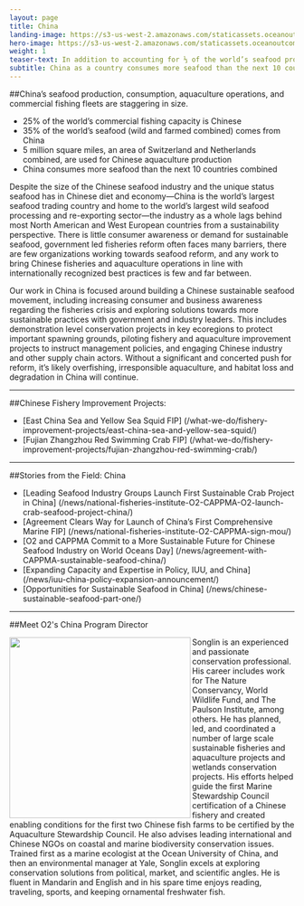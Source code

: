 ```yaml
---
layout: page
title: China
landing-image: https://s3-us-west-2.amazonaws.com/staticassets.oceanoutcomes.org/rollover+images/chinese-fisheries-hover.jpg
hero-image: https://s3-us-west-2.amazonaws.com/staticassets.oceanoutcomes.org/hero+photos/chinesefisherieshero.jpg
weight: 1
teaser-text: In addition to accounting for ⅓ of the world’s seafood production, China as a country consumes more seafood than the next 10 countries combined. Ensuring sustainable Chinese fisheries and aquaculture at this scale will be no easy task. 
subtitle: China as a country consumes more seafood than the next 10 countries combined.
---
```


##China’s seafood production, consumption, aquaculture operations, and commercial fishing fleets are staggering in size.

* 25% of the world’s commercial fishing capacity is Chinese
* 35% of the world’s seafood (wild and farmed combined) comes from China
* 5 million square miles, an area of Switzerland and Netherlands combined, are used for Chinese aquaculture production
* China consumes more seafood than the next 10 countries combined

Despite the size of the Chinese seafood industry and the unique status seafood has in Chinese diet and economy—China is the world’s largest seafood trading country and home to the world’s largest wild seafood processing and re-exporting sector—the industry as a whole lags behind most North American and West European countries from a sustainability perspective. There is little consumer awareness or demand for sustainable seafood, government led fisheries reform often faces many barriers, there are few organizations working towards seafood reform, and any work to bring Chinese fisheries and aquaculture operations in line with internationally recognized best practices is few and far between. 

Our work in China is focused around building a Chinese sustainable seafood movement, including increasing consumer and business awareness regarding the fisheries crisis and exploring solutions towards more sustainable practices with government and industry leaders. This includes demonstration level conservation projects in key ecoregions to protect important spawning grounds, piloting fishery and aquaculture improvement projects to instruct management policies, and engaging Chinese industry and other supply chain actors. Without a significant and concerted push for reform, it’s likely overfishing, irresponsible aquaculture, and habitat loss and degradation in China will continue.

---
##Chinese Fishery Improvement Projects:

* [East China Sea and Yellow Sea Squid FIP] (/what-we-do/fishery-improvement-projects/east-china-sea-and-yellow-sea-squid/)
* [Fujian Zhangzhou Red Swimming Crab FIP] (/what-we-do/fishery-improvement-projects/fujian-zhangzhou-red-swimming-crab/)

---
##Stories from the Field: China

* [Leading Seafood Industry Groups Launch First Sustainable Crab Project in China] (/news/national-fisheries-institute-O2-CAPPMA-O2-launch-crab-seafood-project-china/)
* [Agreement Clears Way for Launch of China’s First Comprehensive Marine FIP] (/news/national-fisheries-institute-O2-CAPPMA-sign-mou/)
* [O2 and CAPPMA Commit to a More Sustainable Future for Chinese Seafood Industry on World Oceans Day] (/news/agreement-with-CAPPMA-sustainable-seafood-china/)
* [Expanding Capacity and Expertise in Policy, IUU, and China] (/news/iuu-china-policy-expansion-announcement/)
* [Opportunities for Sustainable Seafood in China] (/news/chinese-sustainable-seafood-part-one/)

---

##Meet O2's China Program Director

<img align="left" src="https://s3-us-west-2.amazonaws.com/staticassets.oceanoutcomes.org/staff+photos/songlinstaffphoto1.jpg" width="320" height="320"> Songlin is an experienced and passionate conservation professional. His career includes work for The Nature Conservancy, World Wildlife Fund, and The Paulson Institute, among others. He has planned, led, and coordinated a number of large scale sustainable fisheries and aquaculture projects and wetlands conservation projects. His efforts helped guide the first Marine Stewardship Council certification of a Chinese fishery and created enabling conditions for the first two Chinese fish farms to be certified by the Aquaculture Stewardship Council. He also advises leading international and Chinese NGOs on coastal and marine biodiversity conservation issues. Trained first as a marine ecologist at the Ocean University of China, and then an environmental manager at Yale, Songlin excels at exploring conservation solutions from political, market, and scientific angles. He is fluent in Mandarin and English and in his spare time enjoys reading, traveling, sports, and keeping ornamental freshwater fish. 
